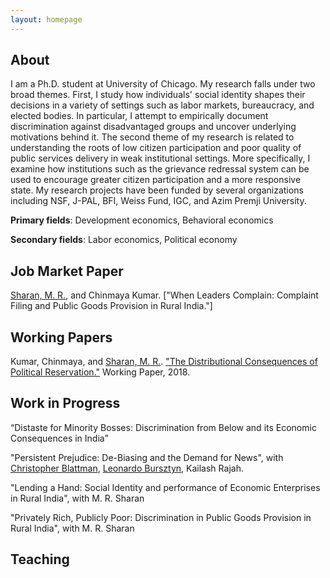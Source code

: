 ```yaml
---
layout: homepage
---
```


## About

I am a Ph.D. student at University of Chicago. My research falls under two broad themes. First, I study how individuals' social identity shapes their decisions in a variety of settings such as labor markets, bureaucracy, and elected bodies. In particular, I attempt to empirically document discrimination against disadvantaged groups and uncover underlying motivations behind it. The second theme of my research is related to understanding the roots of low citizen participation and poor quality of public services delivery in weak institutional settings. More specifically, I examine how institutions such as the grievance redressal system can be used to encourage greater citizen participation and a more responsive state. My research projects have been funded by several organizations including NSF, J-PAL, BFI, Weiss Fund, IGC, and Azim Premji University. 

**Primary fields**: Development economics, Behavioral economics

**Secondary fields**: Labor economics, Political economy


## Job Market Paper
[Sharan, M. R.](https://www.mrsharan.com/), and Chinmaya Kumar. ["When Leaders Complain: Complaint Filing and Public Goods Provision in Rural India."]

## Working Papers

Kumar, Chinmaya, and [Sharan, M. R.](https://www.mrsharan.com/). ["The Distributional Consequences of Political Reservation."](/research/reservation.pdf) Working Paper, 2018.

## Work in Progress

“Distaste for Minority Bosses: Discrimination from Below and its Economic Consequences in India” 

"Persistent Prejudice: De-Biasing and the Demand for News", with [Christopher Blattman](https://chrisblattman.com/), [Leonardo Bursztyn](https://home.uchicago.edu/bursztyn/index.html), Kailash Rajah. 

"Lending a Hand: Social Identity and performance of Economic Enterprises in Rural India", with M. R. Sharan

"Privately Rich, Publicly Poor: Discrimination in Public Goods Provision in Rural India", with M. R. Sharan

## Teaching




